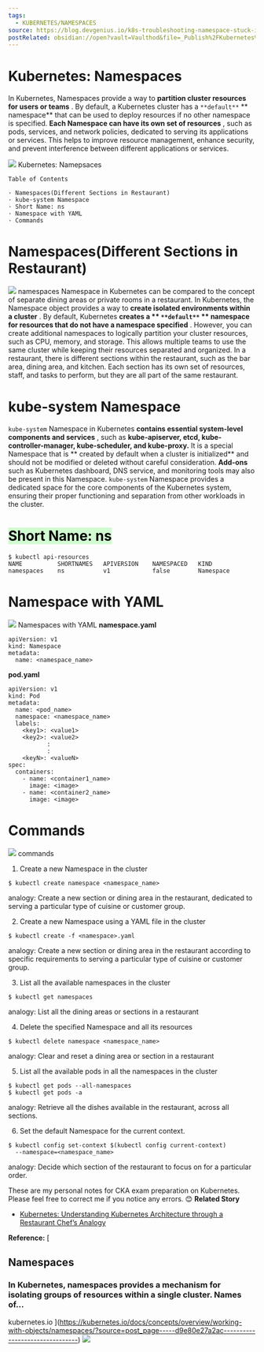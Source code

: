 ```yaml
---
tags:
  - KUBERNETES/NAMESPACES
source: https://blog.devgenius.io/k8s-troubleshooting-namespace-stuck-in-terminating-state-b91ab6fa8948
postRelated: obsidian://open?vault=Vaulthod&file=_Publish%2FKubernetes%2FNamespaces%2FNamespaces
---
```

# Kubernetes: Namespaces

> 
In Kubernetes, Namespaces provide a way to  **partition cluster resources for users or teams** . By default, a Kubernetes cluster has a  ` **default** `  ** namespace**  that can be used to deploy resources if no other namespace is specified.  **Each Namespace can have its own set of resources** , such as pods, services, and network policies, dedicated to serving its applications or services. This helps to improve resource management, enhance security, and prevent interference between different applications or services.

![](https://miro.medium.com/v2/resize:fit:700/1*5Luv44nIyd4AwlYCHknv2A.png) Kubernetes: Namepsaces

```
Table of Contents

· Namespaces(Different Sections in Restaurant)
· kube-system Namespace
· Short Name: ns
· Namespace with YAML
· Commands
```




# Namespaces(Different Sections in Restaurant)

![](https://miro.medium.com/v2/resize:fit:700/1*1yM-bc2jK4nGVtTpljGfEw.png) namespaces
Namespace in Kubernetes can be compared to the concept of separate dining areas or private rooms in a restaurant.
In Kubernetes, the Namespace object provides a way to  **create isolated environments within a cluster** . By default, Kubernetes  **creates a **  ` **default** `  ** namespace for resources that do not have a namespace specified** . However, you can create additional namespaces to logically partition your cluster resources, such as CPU, memory, and storage. This allows multiple teams to use the same cluster while keeping their resources separated and organized.
In a restaurant, there is different sections within the restaurant, such as the bar area, dining area, and kitchen. Each section has its own set of resources, staff, and tasks to perform, but they are all part of the same restaurant.


# kube-system Namespace

 `kube-system`  Namespace in Kubernetes  **contains essential system-level components and services** , such as  **kube-apiserver, etcd, kube-controller-manager, kube-scheduler, and kube-proxy.**  It is a special Namespace that is ** created by default when a cluster is initialized**  and should not be modified or deleted without careful consideration.  **Add-ons**  such as Kubernetes dashboard, DNS service, and monitoring tools may also be present in this Namespace.
 `kube-system`  Namespace provides a dedicated space for the core components of the Kubernetes system, ensuring their proper functioning and separation from other workloads in the cluster.


# <mark style="background: #BBFABBA6;">Short Name: ns</mark>


```
$ kubectl api-resources
NAME          SHORTNAMES   APIVERSION    NAMESPACED   KIND
namespaces    ns           v1            false        Namespace
```




# Namespace with YAML

![](https://miro.medium.com/v2/resize:fit:700/1*fWyMg2XieSSJxOs9QAvnaA.png) Namespaces with YAML
 **namespace.yaml** 

```
apiVersion: v1
kind: Namespace
metadata:
  name: <namespace_name>
```


 **pod.yaml** 

```
apiVersion: v1
kind: Pod
metadata:
  name: <pod_name>
  namespace: <namespace_name>
  labels:
    <key1>: <value1>
    <key2>: <value2>
           :
           :
    <keyN>: <valueN>
spec:
  containers:
    - name: <container1_name>
      image: <image>
    - name: <container2_name>
      image: <image>
```




# Commands

![](https://miro.medium.com/v2/resize:fit:700/1*cn42c_Clitr82g8xOtjxKg.png) commands
1.  Create a new Namespace in the cluster


```
$ kubectl create namespace <namespace_name>
```


> 
analogy: Create a new section or dining area in the restaurant, dedicated to serving a particular type of cuisine or customer group.

2. Create a new Namespace using a YAML file in the cluster

```
$ kubectl create -f <namespace>.yaml
```


> 
analogy: Create a new section or dining area in the restaurant according to specific requirements to serving a particular type of cuisine or customer group.

3. List all the available namespaces in the cluster

```
$ kubectl get namespaces
```


> 
analogy: List all the dining areas or sections in a restaurant

4. Delete the specified Namespace and all its resources

```
$ kubectl delete namespace <namespace_name>
```


> 
analogy: Clear and reset a dining area or section in a restaurant

5. List all the available pods in all the namespaces in the cluster

```
$ kubectl get pods --all-namespaces
$ kubectl get pods -a
```


> 
analogy: Retrieve all the dishes available in the restaurant, across all sections.

6. Set the default Namespace for the current context.

```
$ kubectl config set-context $(kubectl config current-context) 
  --namespace=<namespace_name>
```


> 
analogy: Decide which section of the restaurant to focus on for a particular order.

These are my personal notes for CKA exam preparation on Kubernetes. Please feel free to correct me if you notice any errors. 😊
 **Related Story** 
-  [Kubernetes: Understanding Kubernetes Architecture through a Restaurant Chef’s Analogy](https://medium.com/@yuminlee2/kubernetes-understanding-kubernetes-architecture-through-a-restaurant-chefs-analogy-b89f38d8b95a) 

 **Reference:**  [


## Namespaces



### In Kubernetes, namespaces provides a mechanism for isolating groups of resources within a single cluster. Names of…

kubernetes.io ](https://kubernetes.io/docs/concepts/overview/working-with-objects/namespaces/?source=post_page-----d9e80e27a2ac--------------------------------)
![](https://miro.medium.com/v2/resize:fit:700/1*lJ9JpP4ZLjRCkVRJoXv_xA.png) 